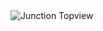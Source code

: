 <img src="https://github.com/JordanCahill/ProductionLineNoiseAnalysis/blob/master/src/junction_topview.png" alt="Junction Topview" align="center">
